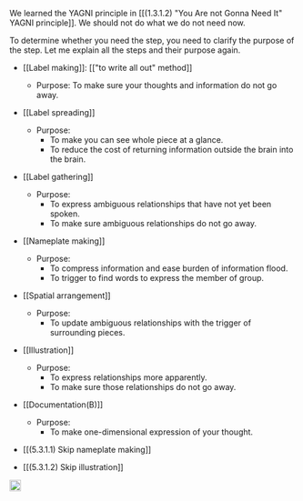 
We learned the YAGNI principle in [[(1.3.1.2) "You Are not Gonna Need It" YAGNI principle]]. We should not do what we do not need now.

To determine whether you need the step, you need to clarify the purpose of the step. Let me explain all the steps and their purpose again.

- [[Label making]]: [["to write all out" method]]
    - Purpose: To make sure your thoughts and information do not go away.
- [[Label spreading]]
    - Purpose:
        - To make you can see whole piece at a glance.
        - To reduce the cost of returning information outside the brain into the brain.
- [[Label gathering]]
    - Purpose:
        - To express ambiguous relationships that have not yet been spoken.
        - To make sure ambiguous relationships do not go away.
- [[Nameplate making]]
    - Purpose:
        - To compress information and ease burden of information flood.
        - To trigger to find words to express the member of group.
- [[Spatial arrangement]]
    - Purpose:
        - To update ambiguous relationships with the trigger of surrounding pieces.
- [[Illustration]]
    - Purpose:
        - To express relationships more apparently.
        - To make sure those relationships do not go away.
- [[Documentation(B)]]
    - Purpose:
        - To make one-dimensional expression of your thought.


- [[(5.3.1.1) Skip nameplate making]]
- [[(5.3.1.2) Skip illustration]]

<img src='https://scrapbox.io/api/pages/nishio/en/icon' alt='en.icon' height="19.5"/>